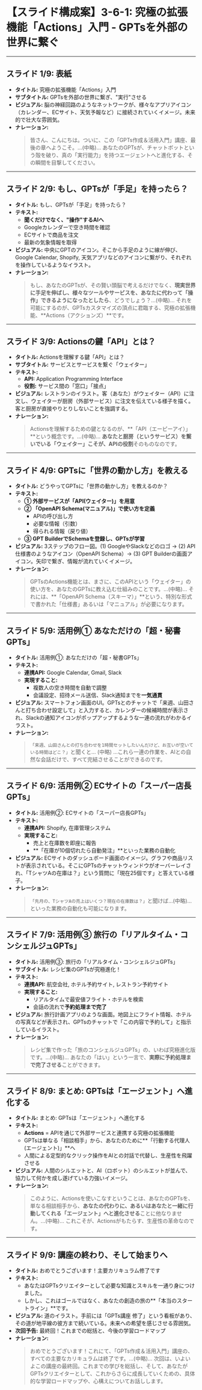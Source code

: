 # 【スライド構成案】3-6-1: 究極の拡張機能「Actions」入門 - GPTsを外部の世界に繋ぐ

---

## スライド 1/9: 表紙

*   **タイトル:** 究極の拡張機能「Actions」入門
*   **サブタイトル:** GPTsを外部の世界に繋ぎ、"実行"させる
*   **ビジュアル:** 脳の神経回路のようなネットワークが、様々なアプリアイコン（カレンダー、ECサイト、天気予報など）に接続されていくイメージ。未来的で壮大な雰囲気。
*   **ナレーション:**
    > 皆さん、こんにちは。ついに、この「GPTs作成＆活用入門」講座、最後の章へようこそ。...(中略)... あなたのGPTsが、チャットボットという殻を破り、真の「実行能力」を持つエージェントへと進化する、その瞬間を目撃してください。

---

## スライド 2/9: もし、GPTsが「手足」を持ったら？

*   **タイトル:** もし、GPTsが「手足」を持ったら？
*   **テキスト:**
    *   **聞くだけでなく、"操作"するAIへ**
    *   Googleカレンダーで空き時間を確認
    *   ECサイトで商品を注文
    *   最新の気象情報を取得
*   **ビジュアル:** 中央にGPTのアイコン。そこから手足のように線が伸び、Google Calendar, Shopify, 天気アプリなどのアイコンに繋がり、それぞれを操作しているようなイラスト。
*   **ナレーション:**
    > もし、あなたのGPTsが、その賢い頭脳で考えるだけでなく、**現実世界に手足を伸ばし、様々なツールやサービスを、あなたに代わって「操作」できるようになったとしたら**、どうでしょう？...(中略)... それを可能にするのが、GPTsカスタマイズの頂点に君臨する、究極の拡張機能、**Actions（アクションズ）**です。

---

## スライド 3/9: Actionsの鍵「API」とは？

*   **タイトル:** Actionsを理解する鍵「API」とは？
*   **サブタイトル:** サービスとサービスを繋ぐ「ウェイター」
*   **テキスト:**
    *   **API:** Application Programming Interface
    *   **役割:** サービス間の「窓口」「接点」
*   **ビジュアル:** レストランのイラスト。客（あなた）がウェイター（API）に注文し、ウェイターが厨房（外部サービス）に注文を伝えている様子を描く。客と厨房が直接やりとりしないことを強調する。
*   **ナレーション:**
    > Actionsを理解するための鍵となるのが、**「API（エーピーアイ）」**という概念です。...(中略)... **あなたと厨房（というサービス）を繋いでいる「ウェイター」こそが、APIの役割**そのものなのです。

---

## スライド 4/9: GPTsに「世界の動かし方」を教える

*   **タイトル:** どうやってGPTsに「世界の動かし方」を教えるのか？
*   **テキスト:**
    *   **① 外部サービスが「API(ウェイター)」を用意**
    *   **② 「OpenAPI Schema(マニュアル)」で使い方を定義**
        *   APIの呼び出し方
        *   必要な情報（引数）
        *   得られる情報（戻り値）
    *   **③ GPT BuilderでSchemaを登録し、GPTsが学習**
*   **ビジュアル:** 3ステップのフロー図。(1) GoogleやSlackなどのロゴ → (2) API仕様書のようなアイコン（OpenAPI Schema）→ (3) GPT Builderの画面アイコン。矢印で繋ぎ、情報が流れていくイメージ。
*   **ナレーション:**
    > GPTsのActions機能とは、まさに、このAPIという「ウェイター」の使い方を、あなたのGPTsに教え込む仕組みのことです。...(中略)... それには、**「OpenAPI Schema（スキーマ）」**という、特別な形式で書かれた「仕様書」あるいは「マニュアル」が必要になります。

---

## スライド 5/9: 活用例① あなただけの「超・秘書GPTs」

*   **タイトル:** 活用例①: あなただけの「超・秘書GPTs」
*   **テキスト:**
    *   **連携API:** Google Calendar, Gmail, Slack
    *   **実現すること:**
        *   複数人の空き時間を自動で調整
        *   会議設定、招待メール送信、Slack通知までを**一気通貫**
*   **ビジュアル:** スマートフォン画面のUI。GPTsとのチャットで「来週、山田さんと打ち合わせ設定して」と入力すると、カレンダーの候補時間が表示され、Slackの通知アイコンがポップアップするような一連の流れがわかるイラスト。
*   **ナレーション:**
    > `「来週、山田さんとの打ち合わせを1時間セットしたいんだけど、お互いが空いている時間はどこ？」`と聞くと... (中略) ...これら一連の作業を、AIとの自然な会話だけで、すべて完結させることができるのです。

---

## スライド 6/9: 活用例② ECサイトの「スーパー店長GPTs」

*   **タイトル:** 活用例②: ECサイトの「スーパー店長GPTs」
*   **テキスト:**
    *   **連携API:** Shopify, 在庫管理システム
    *   **実現すること:**
        *   売上と在庫数を即座に報告
        *   **「在庫が10個切れたら自動発注」**といった業務の自動化
*   **ビジュアル:** ECサイトのダッシュボード画面のイメージ。グラフや商品リストが表示されている。そこにGPTsのチャットウィンドウがオーバーレイされ、「TシャツAの在庫は？」という質問に「現在25個です」と答えている様子。
*   **ナレーション:**
    > `「先月の、TシャツAの売上はいくつ？現在の在庫数は？」`と聞けば...(中略)...といった業務の自動化も可能になります。

---

## スライド 7/9: 活用例③ 旅行の「リアルタイム・コンシェルジュGPTs」

*   **タイトル:** 活用例③: 旅行の「リアルタイム・コンシェルジュGPTs」
*   **サブタイトル:** レシピ集のGPTsが究極進化！
*   **テキスト:**
    *   **連携API:** 航空会社, ホテル予約サイト, レストラン予約サイト
    *   **実現すること:**
        *   リアルタイムで最安値フライト・ホテルを検索
        *   会話の流れで**予約処理まで完了**
*   **ビジュアル:** 旅行計画アプリのような画面。地図上にフライト情報、ホテルの写真などが表示され、GPTsのチャットで「この内容で予約して」と指示しているイラスト。
*   **ナレーション:**
    > レシピ集で作った「旅のコンシェルジュGPTs」の、いわば究極進化版です。...(中略)... あなたの「はい」という一言で、**実際に予約処理まで完了させる**ことができます。

---

## スライド 8/9: まとめ: GPTsは「エージェント」へ進化する

*   **タイトル:** まとめ: GPTsは「エージェント」へ進化する
*   **テキスト:**
    *   **Actions** = APIを通じて外部サービスと連携する究極の拡張機能
    *   GPTsは単なる「相談相手」から、あなたのために**「行動する代理人(エージェント)」**へ
    *   人間による定型的なクリック操作をAIとの対話で代替し、生産性を飛躍させる
*   **ビジュアル:** 人間のシルエットと、AI（ロボット）のシルエットが並んで、協力して何かを成し遂げている力強いイメージ。
*   **ナレーション:**
    > このように、Actionsを使いこなすということは、あなたのGPTsを、単なる相談相手から、**あなたの代わりに、あるいはあなたと一緒に行動してくれる「エージェント」へと進化させる**ことに他なりません。...(中略)... これこそが、Actionsがもたらす、生産性の革命なのです。

---

## スライド 9/9: 講座の終わり、そして始まりへ

*   **タイトル:** おめでとうございます！主要カリキュラム修了です
*   **テキスト:**
    *   あなたはGPTsクリエイターとして必要な知識とスキルを一通り身につけました。
    *   しかし、これはゴールではなく、あなたの創造の旅の**「本当のスタートライン」**です。
*   **ビジュアル:** 道のイラスト。手前には「GPTs講座 修了」という看板があり、その道が地平線の彼方まで続いている。未来への希望を感じさせる雰囲気。
*   **次回予告:** 最終回！これまでの総括と、今後の学習ロードマップ
*   **ナレーション:**
    > おめでとうございます！これにて、「GPTs作成＆活用入門」講座の、すべての主要なカリキュラムは終了です。...(中略)... 次回は、いよいよこの講座の最終回。これまでの学びを総括し、そして、あなたが GPTsクリエイターとして、これからさらに成長していくための、具体的な学習ロードマップや、心構えについてお話しします。 